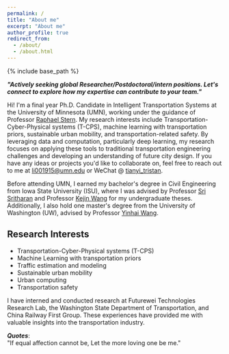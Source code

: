 ```yaml
---
permalink: /
title: "About me"
excerpt: "About me"
author_profile: true
redirect_from: 
  - /about/
  - /about.html
---
```

{% include base_path %}

***"Actively seeking global Researcher/Postdoctoral/intern positions. Let's connect to explore how my expertise can contribute to your team."***

Hi! I'm a final year Ph.D. Candidate in Intelligent Transportation Systems at the University of Minnesota (UMN), working under the guidance of Professor [Raphael Stern](https://cse.umn.edu/cege/faculty/raphael-stern). My research interests include Transportation-Cyber-Physical systems (T-CPS), machine learning with transportation priors, sustainable urban mobility, and transportation-related safety. By leveraging data and computation, particularly deep learning, my research focuses on applying these tools to traditional transportation engineering challenges and developing an understanding of future city design. If you have any ideas or projects you'd like to collaborate on, feel free to reach out to me at li001915@umn.edu or WeChat @ [tianyi_tristan](https://tianyi17.github.io/files/wechat_Li.JPG).

Before attending UMN, I earned my bachelor's degree in Civil Engineering from Iowa State University (ISU), where I was advised by Professor [Sri Sritharan](https://www.engineering.iastate.edu/people/profile/sri/) and Professor [Kejin Wang](https://www.engineering.iastate.edu/people/profile/kejinw/) for my undergraduate theses. Additionally, I also hold one master's degree from the University of Washington (UW), advised by Professor [Yinhai Wang](https://www.ce.washington.edu/facultyfinder/yinhai-wang). 

Research Interests
---
* Transportation-Cyber-Physical systems (T-CPS)
* Machine Learning with transportation priors
* Traffic estimation and modeling
* Sustainable urban mobility
* Urban computing
* Transportation safety


I have interned and conducted research at Futurewei Technologies Research Lab, the Washington State Department of Transportation, and China Railway First Group. These experiences have provided me with valuable insights into the transportation industry.

***Quotes***:<br/>
"If equal affection cannot be, Let the more loving one be me."<br/>



<script type='text/javascript' id='clustrmaps' src='//cdn.clustrmaps.com/map_v2.js?cl=ffffff&w=a&t=tt&d=mOLq8ml6_8GeJFfRaOGlKt1qOHfyBzpQU0YGiQEZeOA'></script>
